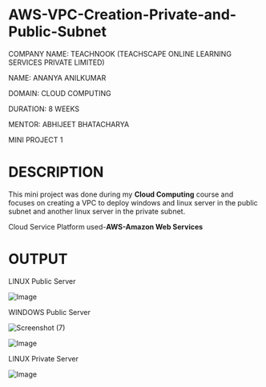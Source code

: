# AWS-VPC-Creation-Private-and-Public-Subnet

COMPANY NAME: TEACHNOOK (TEACHSCAPE ONLINE LEARNING SERVICES PRIVATE LIMITED)

NAME: ANANYA ANILKUMAR

DOMAIN: CLOUD COMPUTING

DURATION: 8 WEEKS

MENTOR: ABHIJEET BHATACHARYA

MINI PROJECT 1

# DESCRIPTION

This mini project was done during my **Cloud Computing** course and focuses on creating a VPC to deploy windows and linux server in the public subnet and another linux server in the private subnet.

Cloud Service Platform used-**AWS-Amazon Web Services**

# OUTPUT

LINUX Public Server

![Image](https://github.com/user-attachments/assets/3ff3e684-22c3-4b23-b1c7-2cbf7d23ada0)

WINDOWS Public Server

![Screenshot (7)](https://github.com/user-attachments/assets/0d59df1e-a97f-472c-99a2-77292b5cc0f5)

![Image](https://github.com/user-attachments/assets/19d80c0c-9987-4b4d-96dd-03440cf15f6e)

LINUX Private Server

![Image](https://github.com/user-attachments/assets/05a0f0e5-9428-4735-abb2-fc84d8b4a5bf)
